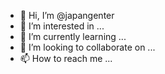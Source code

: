 - 👋 Hi, I’m @japangenter
- 👀 I’m interested in ...
- 🌱 I’m currently learning ...
- 💞️ I’m looking to collaborate on ...
- 📫 How to reach me ...

<!---
japangenter/japangenter is a ✨ special ✨ repository because its `README.md` (this file) appears on your GitHub profile.
You can click the Preview link to take a look at your changes.
--->
